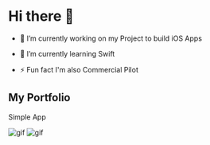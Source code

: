 # Hi there 👋



- 🔭 I’m currently working on my Project to build iOS Apps 

- 🌱 I’m currently learning Swift 

- ⚡ Fun fact I'm also Commercial Pilot

## My Portfolio

 Simple App                                                                      

![gif](https://thumbs.gfycat.com/SnappyWealthyBaiji-size_restricted.gif)   ![gif](https://thumbs.gfycat.com/ImpoliteTallJaeger-size_restricted.gif)
       
